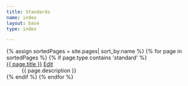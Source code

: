 ```yaml
---
title: Standards
name: index
layout: base
type: index

---
```

<dl>
{% assign sortedPages = site.pages| sort_by:name %}
{% for page in sortedPages %}
{% if page.type contains 'standard' %}
<dt>
  <a href="{{ site.baseurl }}{{ page.url }}">{{ page.title }}</a>
  <a href="{{site.repourl}}/edit/{{ site.repobranch }}/standards/{{page.name}}.md"
     class="btn btn-default btn-xs" role="button">
    <span class="glyphicon glyphicon-edit"></span> Edit</a>
</dt>
<dd>{{ page.description }}</dd>
{% endif %}
{% endfor %}
</dl>
